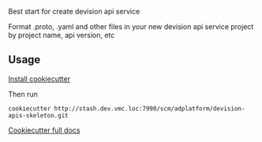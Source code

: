 Best start for create devision api service

Format .proto, .yaml and other files in your new devision api service project
by project name, api version, etc

## Usage

[Install cookiecutter](https://cookiecutter.readthedocs.io/en/latest/index.html)

Then run

```
cookiecutter http://stash.dev.vmc.loc:7990/scm/adplatform/devision-apis-skeleton.git
```

[Cookiecutter full docs](https://cookiecutter.readthedocs.io/en/latest/index.html)
